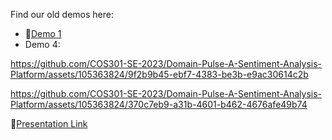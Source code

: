 Find our old demos here: 
- 🔗<a href="https://drive.google.com/file/d/1k016Gz-6wZjXX7A0ueJmnEw9Xr93X7sK/view?usp=share_link">Demo 1</a>
- Demo 4:

https://github.com/COS301-SE-2023/Domain-Pulse-A-Sentiment-Analysis-Platform/assets/105363824/9f2b9b45-ebf7-4383-be3b-e9ac30614c2b

https://github.com/COS301-SE-2023/Domain-Pulse-A-Sentiment-Analysis-Platform/assets/105363824/370c7eb9-a31b-4601-b462-4676afe49b74

🔗<a href="https://www.canva.com/design/DAFvq6zwoeY/k5RsVbX9O0CG2zW4lKG-Lg/view?utm_content=DAFvq6zwoeY&utm_campaign=designshare&utm_medium=link&utm_source=publishsharelink">Presentation Link</a>
